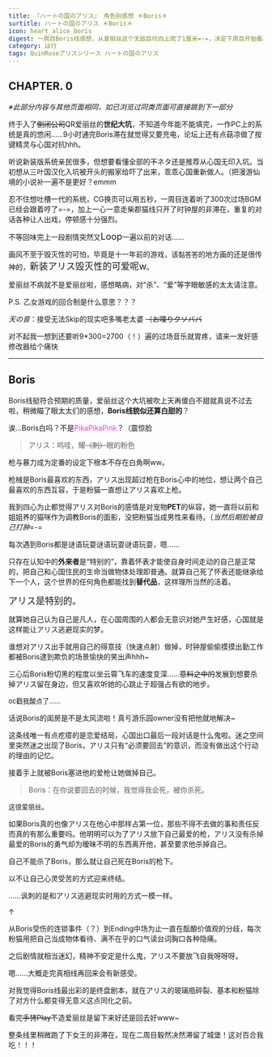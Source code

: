 ```yaml
---
title: 『ハートの国のアリス』 角色别感想 ＊Boris＊
surtitle: ハートの国のアリス ＊Boris＊
icon: heart_alice_boris
digest: 一周目Boris线感想，从爱丽丝这个无敌巨坑向上爬了1厘米=-=，决定下周目开始看攻略了。
category: は行
tags: QuinRoseアリスシリース ハートの国のアリス
---
```


## CHAPTER. 0

*※此部分内容与其他页面相同，如已浏览过同类页面可直接跳到下一部分*

终于入了~~倒闭公司~~QR爱丽丝的**世纪大坑**，不知道今年能不能填完，一作PC上的系统是真的悠闲……9小时通完Boris滞在就觉得又要充电，论坛上还有点菇凉做了按键精灵与心国对抗hhh。

听说新装版系统亲民很多，但想要看懂全部的~~下~~ネタ还是推荐从心国无印入坑。当初想从三叶国汉化入坑被开头的搬家给吓了出来，乖乖心国重新做人。（把漫游仙境的小说补一遍不是更好？emmm

忍不住想吐槽一代的系统，CG换页可以用五秒，一周目连着听了300次过场BGM已经会跟着哼了=-=，加上一心一意走柴郡猫线只开了时钟屋的非滞在，重复的对话各种让人出戏，停顿感十分强烈。

不等回味完上一段剧情突然又<font size="4">Loop</font>一遍以前的对话……

画风不至于毁灭性的可怕，毕竟是十一年前的游戏，该<font size="2">黏答答</font>的地方画的还是很传神的，<font size="4">新装アリス毁灭性的可爱呢w</font>。

爱丽丝不病就不是爱丽丝啦，感想略病，对“杀”、“爱”等字眼敏感的太太请注意。

P.S. 乙女游戏的回合制是什么意思？？？

*天の音*：接受无法Skip的现实吧多嘴老太婆 ~~（お喋りクソババ~~

对不起我一想到还要听9*300=2700（！）遍的过场音乐就胃疼，请来一发好感修改器给个痛快

------



## Boris

Boris线挺符合预期的质量，爱丽丝这个大坑被吹上天再傻白不甜就真说不过去啦，稍微瞄了眼太太们的感想，**Boris线貌似还算白甜的**？

诶…Boris白吗？不是<font color="#FF33CC">PikaPikaPink</font>？（震惊脸

> アリス：呜哇，耀~~（刺）~~眼的粉色

枪与暴力成为定番的设定下根本不存在白角啊ww。

枪械是Boris最喜欢的东西，アリス出现超过枪在Boris心中的地位，想让两个自己最喜欢的东西互容，于是粉猫一直想让アリス喜欢上枪。

我到四心为止都觉得アリス对Boris的感情是对宠物**PET**的纵容，她一直将以前和姐姐养的猫咪作为调教Boris的面影，没把粉猫当成男性来看待。（*当然后期脸被自己打肿*=-=

每次遇到Boris都是谜语玩耍谜语玩耍谜语玩耍，嗯……

只存在认知中的**外来者**是“特别的”，靠着怀表才能使自身时间走动的自己是正常的，把自己和心国住民的生命当做物体处理即普通。就算自己死了怀表还能继承给下一个人，这个世界的任何角色都能找到**替代品**，这样理所当然的活着。

<font size="4">アリス是特别的。</font>

就算她自己认为自己是凡人，在心国周围的人都会无意识对她产生好感，心国就是这样能让アリス逃避现实的梦。

谁想对アリス出手就用自己的得意技（快速点射）做掉，时钟屋偷偷摸摸出勤工作都被Boris逮到欺负的场景愉快的笑出声hhh~

三心后Boris粉切黑的程度以坐云霄飞车的速度变深……~~意料之中的~~发展到想要杀掉アリス留在身边，但又喜欢听她的心跳止于超强占有欲的地步。

<font size="2">oc戳我酸点了……</font>

话说Boris的闺房是不是太风流啦！真亏游乐园owner没有把他就地解决~

这条线唯一有点疙瘩的是恋爱结局，心国出口最后一段对话是什么鬼啦。迷之空间里突然迷之出现了Boris，アリス只有“必须要回去”的意识，而没有做出这个行动的理由的记忆。

接着手上就被Boris塞进他的爱枪让她做掉自己。

> Boris：在你说要回去的时候，我觉得我会死，被你杀死。

<font size="2">这很爱丽丝。</font>

如果Boris真的也像アリス在他心中那样占第一位，那些不得不去做的事和责任反而真的有那么重要吗。他明明可以为了アリス放下自己最爱的枪，アリス没有杀掉最爱的Boris的勇气却为暧昧不明的东西离开他，甚至要求他杀掉自己。

自己不能杀了Boris，那么就让自己死在Boris的枪下。

以不让自己心灵受苦的方式迎来终结。

……讽刺的是和アリス逃避现实时用的方式一模一样。

↑

从Boris受伤的连锁事件（？）到Ending中场为止一直在酝酿价值观的分歧，每次粉猫用把自己当成物体看待、满不在乎的口气读台词胸口各种隐痛。

之后剧情就相当迷幻，精神不安定是什么鬼，アリス不要放飞自我呀呀呀。

嗯……大概走完真相线再回来会有新感受。

对我觉得Boris线最出彩的是终盘剧本，就在アリス的玻璃瓶碎裂、基本和粉猫除了对方什么都变得无意义这点同化之前。

看完~~手铐Play~~不造爱丽丝是留下来好还是回去好www~

整条线里稍微跑了下女王的非滞在，现在二周目毅然决然滞留了城堡！这对百合我吃！！！


